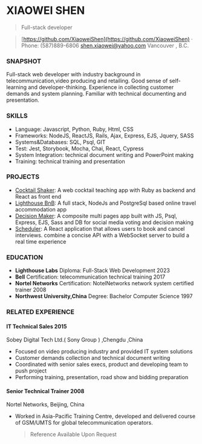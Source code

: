 ﻿# XIAOWEI SHEN  

>Full-stack developer

>[https://github.com/XiaoweiShen](https://github.com/XiaoweiShen)      · Phone: (587)889-6806       <shen.xiaowei@yahoo.com>     Vancouver , B.C.  

### SNAPSHOT

Full-stack web developer with industry background in telecommunication,video producing and retailing. Good sense of self-learning and developer-thinking. Experience in collecting customer demands and system planning. Familiar with technical documenting and presentation. 

### SKILLS

- Language: Javascript, Python, Ruby, Html, CSS
- Frameworks: NodeJS, ReactJS, Rails, Ajax, Express, EJS, Jquery, SASS
- Systems&Databases: SQL, Psql, GIT
- Test: Jest, Storybook, Mocha, Chai, React, Cypress
- System Integration: technical document writing and PowerPoint making 
- Training: technical training and presentation 

### PROJECTS

- [Cocktail Shaker](https://github.com/XiaoweiShen/Combo): A web cocktail teaching app with Ruby as backend and React as front end
- [Lighthouse BnB](https://github.com/XiaoweiShen/LightBnB): A full stack, NodeJs and PostgreSql based online travel accommodation app
- [Decision Maker](https://github.com/XiaoweiShen/descision-maker): A composite multi pages app built with JS, Psql, Express, EJS, Sass and DB for social media voting and decision making
- [Scheduler](https://github.com/XiaoweiShen/scheduler): A React application that allows users to book and cancel interviews. combine a concise API with a WebSocket server to build a real time experience

### EDUCATION

- **Lighthouse Labs**   Diploma: Full-Stack Web Development                                              2023
- **Bell**  Certification: telecommunication technical training                                          2017
- **Nortel Networks** Certification: NotelNetworks network system certified trainer                      2008
- **Northwest University,China** Degree: Bachelor Computer Science                                       1997

### RELATED EXPERIENCE

#### **IT Technical Sales                                                                                    2015**                
  Sobey Digital Tech Ltd.( Sony Group ) ,Chengdu ,China

- Focused on video producing industry and provided IT system solutions
- Customer demands collection and technical document writing
- Coordinated with senior sales execs, product and developing team to push project 
- Performing training, presentation, road show and bidding preparation

#### **Senior Technical Trainer                                                                              2008**                                              
  Nortel Networks, Beijing, China								      

- Worked in Asia-Pacific Training Centre, developed and delivered course of GSM/UMTS for global telecommunication operators. 
  >Reference Available Upon Request

